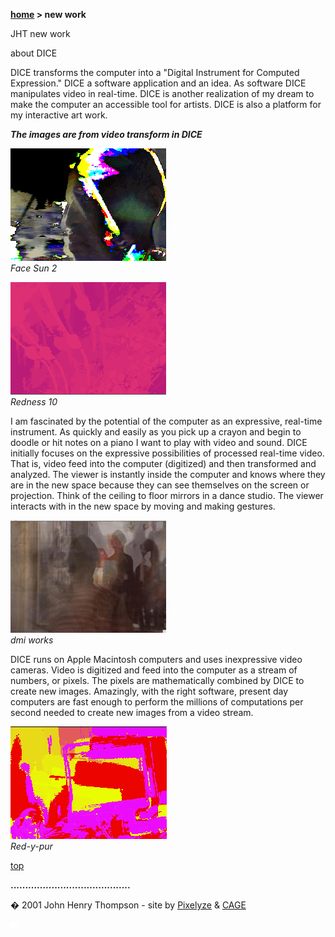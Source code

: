 **[home](index.md) > new work**

JHT new work

about DICE

DICE transforms the computer into a "Digital Instrument for Computed Expression." DICE a software application and an idea. As software DICE manipulates video in real-time. DICE is another realization of my dream to make the computer an accessible tool for artists. DICE is also a platform for my interactive art work.

_**The images are from video transform in DICE**_

[![](images/dicethumbs/t_face-sun2.gif)  
](images/face-sun2.gif',640,462)_Face Sun 2_

[![](images/dicethumbs/t_redess-10.gif)  
](images/redess-10.gif',641,463)_Redness 10_

I am fascinated by the potential of the computer as an expressive, real-time instrument. As quickly and easily as you pick up a crayon and begin to doodle or hit notes on a piano I want to play with video and sound. DICE initially focuses on the expressive possibilities of processed real-time video. That is, video feed into the computer (digitized) and then transformed and analyzed. The viewer is instantly inside the computer and knows where they are in the new space because they can see themselves on the screen or projection. Think of the ceiling to floor mirrors in a dance studio. The viewer interacts with in the new space by moving and making gestures.

[![](images/dicethumbs/t_dmi_works.jpg)  
](images/dmi_works.jpg',638,462)_dmi works_

DICE runs on Apple Macintosh computers and uses inexpressive video cameras. Video is digitized and feed into the computer as a stream of numbers, or pixels. The pixels are mathematically combined by DICE to create new images. Amazingly, with the right software, present day computers are fast enough to perform the millions of computations per second needed to create new images from a video stream.

[![](images/dicethumbs/t_red-y-pur-12.gif)  
](images/red-y-pur-12.gif',640,461)_Red-y-pur_

[top](#topofpage)

**.........................................**

� 2001 John Henry Thompson - site by [Pixelyze](http://www.pixelyze.com/) & [CAGE](http://www.cage.nl/)

![](images/spacer.gif)
